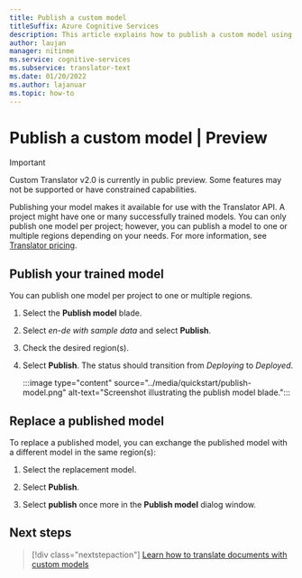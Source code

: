 ```yaml
---
title: Publish a custom model
titleSuffix: Azure Cognitive Services
description: This article explains how to publish a custom model using the Azure Cognitive Services Custom Translator Preview.
author: laujan
manager: nitinme
ms.service: cognitive-services
ms.subservice: translator-text
ms.date: 01/20/2022
ms.author: lajanuar
ms.topic: how-to
---
```

# Publish a custom model | Preview

> [!IMPORTANT]
> Custom Translator v2.0 is currently in public preview. Some features may not be supported or have constrained capabilities.

Publishing your model makes it available for use with the Translator API. A project might have one or many successfully trained models. You can only publish one model per project; however, you can publish  a model to one or multiple regions depending on your needs. For more information, see [Translator pricing](https://azure.microsoft.com/pricing/details/cognitive-services/translator/#pricing).

## Publish your trained model

You can publish one model per project to one or multiple regions.
1. Select the **Publish model** blade.

1. Select *en-de with sample data* and select **Publish**.

1. Check the desired region(s).

1. Select **Publish**. The status should transition from _Deploying_ to _Deployed_.

   :::image type="content" source="../media/quickstart/publish-model.png" alt-text="Screenshot illustrating the publish model blade.":::

## Replace a published model

To replace a published model, you can exchange the published model with a different model in the same region(s):

1. Select the replacement model.

1. Select **Publish**.

1. Select **publish** once more in the **Publish model** dialog window.

## Next steps

> [!div class="nextstepaction"]
> [Learn how to translate documents with custom models](translate-with-custom-model.md)
